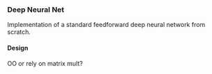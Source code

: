 ### Deep Neural Net

Implementation of a standard feedforward deep neural network from scratch.

#### Design
OO or rely on matrix mult?
